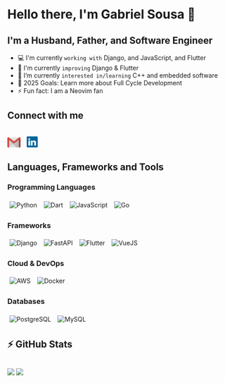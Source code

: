 # Hello there, I'm Gabriel Sousa 👋

## I'm a Husband, Father, and Software Engineer

- 💻 I'm currently `working with` Django, and JavaScript, and Flutter
- 🚀 I'm currently `improving` Django & Flutter
- 🔭 I’m currently `interested in/learning` C++ and embedded software
- 🥅 2025 Goals: Learn more about Full Cycle Development
- ⚡ Fun fact: I am a Neovim fan

## Connect with me

<div style="display: inline_block"><br>
  <a href="mailto: gabriel@gsousa.com.br"><img width="30" style="margin-right: 10px" src="./img/gmail.svg"></a>
  <a href="https://www.linkedin.com/in/gabriel-afsousa"><img width="25" style="margin-right: 10px" src="./img/linkedin.svg"></a>
</div>

## Languages, Frameworks and Tools

### Programming Languages
<div style="display: flex; flex-wrap: wrap; gap: 5px; margin-bottom: 15px;">
  <img alt="Python" style="padding:5px;" src="https://img.shields.io/badge/python-3670A0?style=for-the-badge&logo=python&logoColor=ffdd54"/>
  <img alt="Dart" style="padding:5px;" src="https://img.shields.io/badge/Dart-01589C?style=for-the-badge&logo=dart&logoColor=white"/>
  <img alt="JavaScript" style="padding:5px;" src="https://img.shields.io/badge/JavaScript-grey?style=for-the-badge&logo=javascript"/>
  <img alt="Go" style="padding:5px;" src="https://img.shields.io/badge/Go-69D8E3?style=for-the-badge&logo=go&logoColor=white"/>
</div>

### Frameworks
<div style="display: flex; flex-wrap: wrap; gap: 5px; margin-bottom: 15px;">
  <img alt="Django" style="padding:5px;" src="https://img.shields.io/badge/Django-0c4b19?style=for-the-badge&logo=django&logoColor=white"/>
  <img alt="FastAPI" style="padding:5px;" src="https://img.shields.io/badge/FastAPI-009688?style=for-the-badge&logo=fastapi&logoColor=white"/>
  <img alt="Flutter" style="padding:5px;" src="https://img.shields.io/badge/Flutter-01589C?style=for-the-badge&logo=flutter&logoColor=white"/>
  <img alt="VueJS" style="padding:5px;" src="https://img.shields.io/badge/Vue.JS-239B73?style=for-the-badge&logo=vue.js&logoColor=white"/>
</div>

### Cloud & DevOps
<div style="display: flex; flex-wrap: wrap; gap: 5px; margin-bottom: 15px;">
  <img alt="AWS" style="padding:5px;" src="https://img.shields.io/badge/Amazon_AWS-ec7210?style=for-the-badge&logo=amazon-aws&logoColor=white"/>
  <img alt="Docker" style="padding:5px;" src="https://img.shields.io/badge/Docker-1f97ed?style=for-the-badge&logo=docker&logoColor=white"/>
</div>

### Databases
<div style="display: flex; flex-wrap: wrap; gap: 5px; margin-bottom: 15px;">
  <img alt="PostgreSQL" style="padding:5px;" src="https://img.shields.io/badge/PostgreSQL-316192?style=for-the-badge&logo=postgresql&logoColor=white"/>
  <img alt="MySQL" style="padding:5px;" src="https://img.shields.io/badge/MySQL-00000F?style=for-the-badge&logo=mysql&logoColor=white"/>
</div>

## ⚡ GitHub Stats

<div style="display: inline_block"><br>
    <img height="170em" src="https://github-readme-stats-gabrielsousa02.vercel.app/api?username=GabrielSousa02&show_icons=true&theme=dracula&include_all_commits=true&count_private=true"/>
    <img height="170em" src="https://github-readme-stats-gabrielsousa02.vercel.app/api/top-langs/?username=GabrielSousa02&layout=compact&langs_count=16&theme=dracula"/>
</div>
